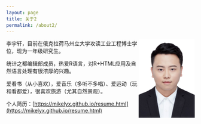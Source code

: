 ```yaml
---
layout: page
title: 关于2
permalink: /about2/
---
```


<img align="right" width="150" height="210" src="https://github.com/MikeLYX/picture/blob/master/own%20picture/formal_photo.jpg?raw=true"/>

李宇轩，目前在俄克拉荷马州立大学攻读工业工程博士学位，现为一年级研究生。

统计之都编辑部成员，热爱R语言，对R+HTML应用及自然语言处理有很浓厚的兴趣。

爱看书（从小喜欢），爱音乐（多听不多唱）、爱运动（玩和看都爱），很喜欢旅游（尤其自然景观）。

个人简历：[https://mikelyx.github.io/resume.html](https://mikelyx.github.io/resume.html)
